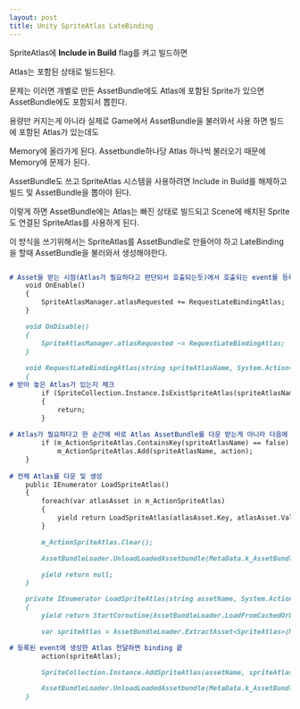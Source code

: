 ```yaml
---
layout: post
title: Unity SpriteAtlas LateBinding
---
```


SpriteAtlas에 **Include in Build** flag를 켜고 빌드하면 

Atlas는 포함된 상태로 빌드된다. 

문제는 이러면 개별로 만든 AssetBundle에도 Atlas에 포함된 Sprite가 있으면 AssetBundle에도 포함되서 뽑힌다.

용량만 커지는게 아니라 실제로 Game에서 AssetBundle을 불러와서 사용 하면 빌드에 포함된 Atlas가 있는데도

Memory에 올라가게 된다. Assetbundle하나당 Atlas 하나씩 불러오기 때문에 Memory에 문제가 된다.

AssetBundle도 쓰고 SpriteAtlas 시스템을 사용하려면 Include in Build를 해제하고 빌드 및 AssetBundle을 뽑아야 된다.

이렇게 하면 AssetBundle에는 Atlas는 빠진 상태로 빌드되고 Scene에 배치된 Sprite도 연결된 SpriteAtlas를 사용하게 된다.

이 방식을 쓰기위해서는 SpriteAtlas를 AssetBundle로 만들어야 하고 LateBinding을 할때 AssetBundle을 불러와서 생성해야한다.

```markdown

# Asset을 받는 시점(Atlas가 필요하다고 판단되서 호출되는듯)에서 호출되는 event를 등록
    void OnEnable()
    {
        SpriteAtlasManager.atlasRequested += RequestLateBindingAtlas;
    }

    void OnDisable()
    {
        SpriteAtlasManager.atlasRequested -= RequestLateBindingAtlas; 
    }
    
    void RequestLateBindingAtlas(string spriteAtlasName, System.Action<SpriteAtlas> action)
    {
# 받아 놓은 Atlas가 있는지 체크
        if (SpriteCollection.Instance.IsExistSpriteAtlas(spriteAtlasName))
        {
            return;
        }
       
# Atlas가 필요하다고 한 순간에 바로 Atlas AssetBundle를 다운 받는게 아니라 다음에 한꺼번에 몰아서 받기
        if (m_ActionSpriteAtlas.ContainsKey(spriteAtlasName) == false)
            m_ActionSpriteAtlas.Add(spriteAtlasName, action);
    }
    
# 전체 Atlas를 다운 및 생성
    public IEnumerator LoadSpriteAtlas()
    {
        foreach(var atlasAsset in m_ActionSpriteAtlas)
        {
            yield return LoadSpriteAtlas(atlasAsset.Key, atlasAsset.Value);
        }

        m_ActionSpriteAtlas.Clear();

        AssetBundleLoader.UnloadLoadedAssetbundle(MetaData.k_AssetBundleFileName_SpriteAtlas);

        yield return null;
    }

    private IEnumerator LoadSpriteAtlas(string assetName, System.Action<SpriteAtlas> action)
    {
        yield return StartCoroutine(AssetBundleLoader.LoadFromCachedOrDownloadAssetBundle(MetaData.k_AssetBundleFileName_SpriteAtlas, null));

        var spriteAtlas = AssetBundleLoader.ExtractAsset<SpriteAtlas>(MetaData.k_AssetBundleFileName_SpriteAtlas, assetName);

# 등록된 event에 생성한 Atlas 전달하면 binding 끝
        action(spriteAtlas);

        SpriteCollection.Instance.AddSpriteAtlas(assetName, spriteAtlas);

        AssetBundleLoader.UnloadLoadedAssetbundle(MetaData.k_AssetBundleFileName_SpriteAtlas);
    }
```
